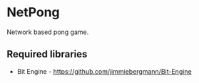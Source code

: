 # NetPong
Network based pong game.

Required libraries
---
 - Bit Engine - https://github.com/jimmiebergmann/Bit-Engine